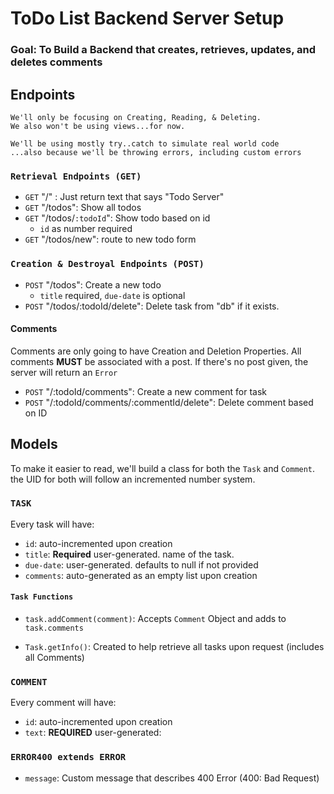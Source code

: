 # ToDo List Backend Server Setup

### Goal: To Build a Backend that creates, retrieves, updates, and deletes comments

## Endpoints

    We'll only be focusing on Creating, Reading, & Deleting.
    We also won't be using views...for now.

    We'll be using mostly try..catch to simulate real world code
    ...also because we'll be throwing errors, including custom errors

### `Retrieval Endpoints (GET)`

- `GET` "/" : Just return text that says "Todo Server"
- `GET` "/todos": Show all todos
- `GET` "/todos/`:todoId`": Show todo based on id
  - `id` as number required
- `GET` "/todos/new": route to new todo form

### `Creation & Destroyal Endpoints (POST)`

- `POST` "/todos": Create a new todo
  - `title` required, `due-date` is optional
- `POST` "/todos/:todoId/delete": Delete task from "db" if it exists.

#### Comments

Comments are only going to have Creation and Deletion Properties. All comments **MUST** be associated with a post. If there's no post given, the server will return an `Error`

- `POST` "/:todoId/comments": Create a new comment for task
- `POST` "/:todoId/comments/:commentId/delete": Delete comment based on ID

## Models

To make it easier to read, we'll build a class for both the `Task` and `Comment`. the UID for both will follow an incremented number system.

### `TASK`

Every task will have:

- `id`: auto-incremented upon creation
- `title`: **Required** user-generated. name of the task.
- `due-date`: user-generated. defaults to null if not provided
- `comments`: auto-generated as an empty list upon creation

#### `Task Functions`

- `task.addComment(comment)`: Accepts `Comment` Object and adds to `task.comments`

- `Task.getInfo()`: Created to help retrieve all tasks upon request (includes all Comments)

### `COMMENT`

Every comment will have:

- `id`: auto-incremented upon creation
- `text`: **REQUIRED** user-generated:

### `ERROR400 extends ERROR`

- `message`: Custom message that describes 400 Error (400: Bad Request)
